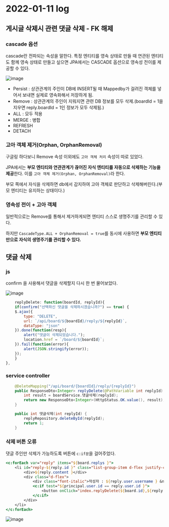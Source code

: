 # 2022-01-11 log

## 게시글 삭제시 관련 댓글 삭제 - FK 해제

### cascade 옵션

cascade란 전파되는 속성을 말한다. 특정 엔티티를 영속 상태로 만들 때 연관된 엔티티도 함께 영속 상태로 만들고 싶으면 JPA에서는 CASCADE 옵션으로 영속성 전이를 제공할 수 있다.

![image](https://user-images.githubusercontent.com/84966961/148937355-43da56a8-65da-40cf-a549-971e6b4a73c8.png)

- Persist : 상관관계의 주인이 DB에 INSERT될 때 Mappedby가 걸려진 객체를 넣어서 보내면 실제로 영속화해서 저장하게 됨.
- Remove : 상관관계의 주인이 지워지면 관련 DB 정보를 모두 삭제.(boardId = 1을 지우면 reply.boardId = 1인 정보가 모두 삭제됨.)
- ALL : 모두 적용
- MERGE : 병합
- REFRESH
- DETACH

### 고아 객체 제거(Orphan, OrphanRemoval)

구글링 하다보니 Remove 속성 이외에도 `고아 객체 처리` 속성이 따로 있었다.

JPA에서는 **부모 엔티티와 연관관계가 끊어진 자식 엔티티를 자동으로 삭제하는 기능을 제공**한다. 이를 `고아 객체 제거(Orphan, OrphanRemoval)`라 한다.

부모 쪽에서 자식을 삭제하면 db에서 감지하여 고아 객체로 판단하고 삭제해버린다.(부모 엔티티는 유지하는 상태이다.)

### 영속성 전이 + 고아 객체

일반적으로는 Remove를 통해서 제거하게되면 엔티티 스스로 생명주기를 관리할 수 있다. 

하지만 `CascadeType.ALL + OrphanRemoval = true`를 동시에 사용하면 **부모 엔티티만으로 자식의 생명주기를 관리할 수 있다.**

## 댓글 삭제

### js

confirm 을 사용해서 댓글을 삭제할지 다시 한 번 물어보았다.

![image](https://user-images.githubusercontent.com/84966961/148943737-02546d6d-4641-4cb5-ba23-03ca63e90007.png)

```js
    replyDelete: function(boardId, replyId){
    if(confirm("선택하신 댓글을 삭제하시겠습니까?") == true) {
    $.ajax({
        type: "DELETE",
        url: `/api/board/${boardId}/reply/${replyId}`, 
        dataType: "json" 
    }).done(function(resp){
        alert("댓글이 삭제되었습니다.");
        location.href = `/board/${boardId}`;
    }).fail(function(error){
        alert(JSON.stringify(error));
    });
    }
},
```

### service controller

```java
	@DeleteMapping("/api/board/{boardId}/reply/{replyId}")
	public ResponseDto<Integer> replyDelete(@PathVariable int replyId) {
		int result = boardService.댓글삭제(replyId);
		return new ResponseDto<Integer>(HttpStatus.OK.value(), result);
	}
```

```java
	public int 댓글삭제(int replyId) {
		replyRepository.deleteById(replyId);
		return 1;
	}
```

### 삭제 버튼 오류

댓글 주인만 삭제가 가능하도록 버튼에 `c:if문`을 걸어주었다.

```jsp
<c:forEach var="reply" items="${board.replys }">
    <li id="reply-${reply.id }" class="list-group-item d-flex justify-content-between">
        <div>${reply.content }</div>
        <div class="d-flex">
            <div class="font-italic">작성자 : ${reply.user.username } &nbsp;</div>
            <c:if test="${principal.user.id == reply.user.id }">
                <button onClick="index.replyDelete(${board.id},${reply.id })" class="badge">삭제</button>
            </c:if>
        </div>
    </li>
</c:forEach>
```

![image](https://user-images.githubusercontent.com/84966961/148943446-7c580ebf-6e3c-4afc-b15e-962dbde552ce.png)
